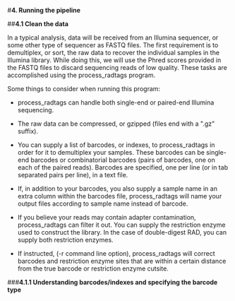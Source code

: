 #**4. Running the pipeline**

##**4.1 Clean the data**


In a typical analysis, data will be received from an Illumina sequencer, or some other type of sequencer as FASTQ files. The first requirement is to demultiplex, or sort, the raw data to recover the individual samples in the Illumina library. While doing this, we will use the Phred scores provided in the FASTQ files to discard sequencing reads of low quality. These tasks are accomplished using the process_radtags program. 

Some things to consider when running this program:

- process_radtags can handle both single-end or paired-end Illumina sequencing.

- The raw data can be compressed, or gzipped (files end with a ".gz" suffix).

- You can supply a list of barcodes, or indexes, to process_radtags in order for it to demultiplex your samples. These barcodes can be single-end barcodes or combinatorial barcodes (pairs of barcodes, one on each of the paired reads). Barcodes are specified, one per line (or in tab separated pairs per line), in a text file.

 - If, in addition to your barcodes, you also supply a sample name in an extra column within the barcodes file, process_radtags will name your output files according to sample name instead of barcode.

- If you believe your reads may contain adapter contamination, process_radtags can filter it out.
You can supply the restriction enzyme used to construct the library. In the case of double-digest RAD, you can supply both restriction enzymes.

- If instructed, (-r command line option), process_radtags will correct barcodes and restriction enzyme sites that are within a certain distance from the true barcode or restriction enzyme cutsite.

###**4.1.1 Understanding barcodes/indexes and specifying the barcode type**
